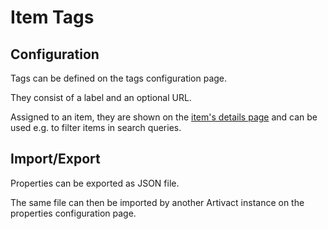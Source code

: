 # Item Tags

## Configuration

Tags can be defined on the tags configuration page.

They consist of a label and an optional URL.

Assigned to an item, they are shown on the [item's details page](/user-manual/item-management/item-details) and can be
used e.g. to filter items in search queries.

## Import/Export

Properties can be exported as JSON file.

The same file can then be imported by another Artivact instance on the properties configuration page.